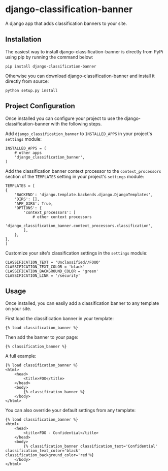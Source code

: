 django-classification-banner
============================

A django app that adds classification banners to your site.

Installation
------------

The easiest way to install django-classification-banner is directly from PyPi using pip by running the command below:

```pip install django-classification-banner```

Otherwise you can download django-classification-banner and install it directly from source:

```python setup.py install```

Project Configuration
---------------------

Once installed you can configure your project to use the
django-classification-banner with the following steps.

Add ``django_classification_banner`` to ``INSTALLED_APPS`` in your project's
``settings`` module:

    INSTALLED_APPS = (
        # other apps
        'django_classification_banner',
    )

Add the classification banner context processor to the ```context_processors``` section of the ```TEMPLATES``` setting in your project's ``settings`` module:

    TEMPLATES = [
    {
        'BACKEND': 'django.template.backends.django.DjangoTemplates',
        'DIRS': [],
        'APP_DIRS': True,
        'OPTIONS': {
            'context_processors': [
                # other context processors
                'django_classification_banner.context_processors.classification',
            ],
        },
    },
    ]

Customize your site's classification settings in the ``settings`` module:
	
	CLASSIFICATION_TEXT = 'Unclassified//FOUO'
	CLASSIFICATION_TEXT_COLOR = 'black'
	CLASSIFICATION_BACKGROUND_COLOR = 'green'
    CLASSIFICATION_LINK = '/security'

Usage
-----

Once installed, you can easily add a classification banner to any template on your site.

First load the classification banner in your template:

	{% load classification_banner %}
	
Then add the banner to your page:

	{% classification_banner %}


A full example:

	{% load classification_banner %}
	<html>
		<head>
    		<title>FOO</title>
		</head>
		<body>
			{% classification_banner %}
		</body>
	</html>

You can also override your default settings from any template:

    {% load classification_banner %}
	<html>
		<head>
    		<title>FOO - Confidential</title>
		</head>
		<body>
			{% classification_banner classification_text='Confidential' classification_text_color='black' classification_background_color='red'%}
		</body>
	</html>

